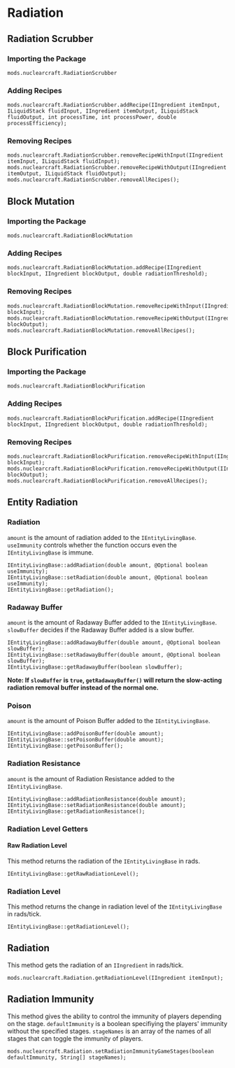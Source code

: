 # Radiation

## Radiation Scrubber

### Importing the Package
`mods.nuclearcraft.RadiationScrubber`

### Adding Recipes
```zenscript
mods.nuclearcraft.RadiationScrubber.addRecipe(IIngredient itemInput, ILiquidStack fluidInput, IIngredient itemOutput, ILiquidStack fluidOutput, int processTime, int processPower, double processEfficiency);
```

### Removing Recipes
```zenscript
mods.nuclearcraft.RadiationScrubber.removeRecipeWithInput(IIngredient itemInput, ILiquidStack fluidInput);
mods.nuclearcraft.RadiationScrubber.removeRecipeWithOutput(IIngredient itemOutput, ILiquidStack fluidOutput);
mods.nuclearcraft.RadiationScrubber.removeAllRecipes();
```

## Block Mutation

### Importing the Package
`mods.nuclearcraft.RadiationBlockMutation`

### Adding Recipes
```zenscript
mods.nuclearcraft.RadiationBlockMutation.addRecipe(IIngredient blockInput, IIngredient blockOutput, double radiationThreshold);
```

### Removing Recipes
```zenscript
mods.nuclearcraft.RadiationBlockMutation.removeRecipeWithInput(IIngredient blockInput);
mods.nuclearcraft.RadiationBlockMutation.removeRecipeWithOutput(IIngredient blockOutput);
mods.nuclearcraft.RadiationBlockMutation.removeAllRecipes();
```

## Block Purification

### Importing the Package
`mods.nuclearcraft.RadiationBlockPurification`

### Adding Recipes
```zenscript
mods.nuclearcraft.RadiationBlockPurification.addRecipe(IIngredient blockInput, IIngredient blockOutput, double radiationThreshold);
```

### Removing Recipes
```zenscript
mods.nuclearcraft.RadiationBlockPurification.removeRecipeWithInput(IIngredient blockInput);
mods.nuclearcraft.RadiationBlockPurification.removeRecipeWithOutput(IIngredient blockOutput);
mods.nuclearcraft.RadiationBlockPurification.removeAllRecipes();
```

## Entity Radiation

### Radiation
`amount` is the amount of radiation added to the `IEntityLivingBase`. 
`useImmunity` controls whether the function occurs even the `IEntityLivingBase` is immune.
```zenscript
IEntityLivingBase::addRadiation(double amount, @Optional boolean useImmunity);
IEntityLivingBase::setRadiation(double amount, @Optional boolean useImmunity);
IEntityLivingBase::getRadiation();
```

### Radaway Buffer
`amount` is the amount of Radaway Buffer added to the `IEntityLivingBase`. 
`slowBuffer` decides if the Radaway Buffer added is a slow buffer.
```zenscript
IEntityLivingBase::addRadawayBuffer(double amount, @Optional boolean slowBuffer);
IEntityLivingBase::setRadawayBuffer(double amount, @Optional boolean slowBuffer);
IEntityLivingBase::getRadawayBuffer(boolean slowBuffer);
```
**Note: If `slowBuffer` is `true`, `getRadawayBuffer()` will return the slow-acting radiation removal buffer instead of the normal one.**

### Poison
`amount` is the amount of Poison Buffer added to the `IEntityLivingBase`. 
```zenscript
IEntityLivingBase::addPoisonBuffer(double amount);
IEntityLivingBase::setPoisonBuffer(double amount);
IEntityLivingBase::getPoisonBuffer();
```

### Radiation Resistance
`amount` is the amount of Radiation Resistance added to the `IEntityLivingBase`. 
```zenscript
IEntityLivingBase::addRadiationResistance(double amount);
IEntityLivingBase::setRadiationResistance(double amount);
IEntityLivingBase::getRadiationResistance();
```

### Radiation Level Getters

#### Raw Radiation Level
This method returns the radiation of the `IEntityLivingBase` in rads.
```zenscript
IEntityLivingBase::getRawRadiationLevel();
```

### Radiation Level
This method returns the change in radiation level of the `IEntityLivingBase` in rads/tick.
```zenscript
IEntityLivingBase::getRadiationLevel();
```

## Radiation
This method gets the radiation of an `IIngredient` in rads/tick.
```zenscript
mods.nuclearcraft.Radiation.getRadiationLevel(IIngredient itemInput);
```

## Radiation Immunity
This method gives the ability to control the immunity of players depending on the stage.
`defaultImmunity` is a boolean specifiying the players' immunity without the specified stages.
`stageNames` is an array of the names of all stages that can toggle the immunity of players.
```zenscript
mods.nuclearcraft.Radiation.setRadiationImmunityGameStages(boolean defaultImmunity, String[] stageNames);
```